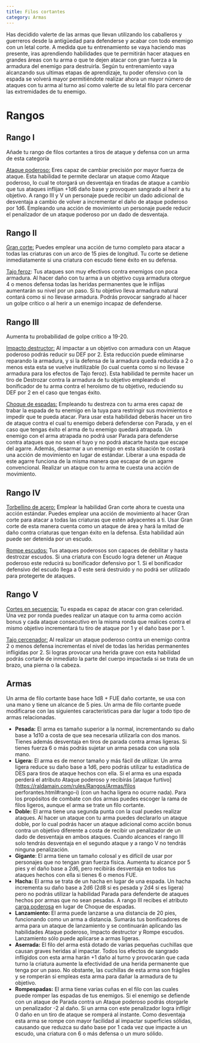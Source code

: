 ```yaml
---
title: Filos cortantes
category: Armas
---
```


Has decidido valerte de las armas que llevan utilizando los caballeros y guerreros desde la antigüedad para defenderse y acabar con todo enemigo con un letal corte.  A medida que tu entrenamiento se vaya haciendo mas presente, iras aprendiendo habilidades que te permitirán hacer ataques en grandes áreas con tu arma o que te dejen atacar con gran fuerza a la armadura del enemigo para destruirla. Según tu entrenamiento vaya alcanzando sus ultimas etapas de aprendizaje, tu poder ofensivo con la espada se volverá mayor permitiéndote realizar ahora un mayor número de ataques con tu arma al turno así como valerte de su letal filo para cercenar las extremidades de tu enemigo.

# Rangos

## Rango I

Añade tu rango de filos cortantes a tiros de ataque y defensa con un arma de esta categoría

<u>Ataque poderoso:</u> Eres capaz de cambiar precisión por mayor fuerza de ataque. Esta habilidad te permite declarar un ataque como Ataque poderoso, lo cual te otorgará un desventaja en tiradas de ataque a cambio que tus ataques inflijan +1d6 daño base y provoquen sangrado al herir a tu objetivo. A rango III y V un personaje puede recibir un dado adicional de desventaja a cambio de volver a incrementar el daño de ataque poderoso por 1d6. Empleando una acción de movimiento un personaje puede reducir el penalizador de un ataque poderoso por un dado de desventaja.

## Rango II

<u>Gran corte:</u> Puedes emplear una acción de turno completo para atacar a todas las criaturas con un arco de 15 pies de longitud. Tu corte se detiene inmediatamente si una criatura con escudo tiene éxito en su defensa.

<u>Tajo feroz</u>: Tus ataques son muy efectivos contra enemigos con poca armadura. Al hacer daño con tu arma a un objetivo cuya armadura otorgue 4 o menos defensa todas las heridas permanentes que le inflijas aumentarán su nivel por un paso. Si tu objetivo lleva armadura natural contará como si no llevase armadura. Podrás provocar sangrado al hacer un golpe crítico o al herir a un enemigo incapaz de defenderse.

## Rango III

Aumenta tu probabilidad de golpe crítico a 19-20.

<u>Impacto destructor:</u> Al impactar a un objetivo con armadura con un Ataque poderoso podrás reducir su DEF por 2. Esta reducción puede eliminarse reparando la armadura, y si la defensa de la armadura queda reducida a 2 o menos esta esta se vuelve inutilizable (lo cual cuenta como si no llevase armadura para los efectos de Tajo feroz). Esta habilidad te permite hacer un tiro de Destrozar contra la armadura de tu objetivo empleando el bonificador de tu arma contra el heroísmo de tu objetivo, reduciendo su DEF por 2 en el caso que tengas éxito.

<u>Choque de espadas:</u> Empleando tu destreza con tu arma eres capaz de trabar la espada de tu enemigo en la tuya para restringir sus movimientos e impedir que te pueda atacar. Para usar esta habilidad deberás hacer un tiro de ataque contra el cual tu enemigo deberá defenderse con Parada, y en el caso que tengas éxito el arma de tu enemigo quedará atrapada. Un enemigo con el arma atrapada no podrá usar Parada para defenderse contra ataques que no sean el tuyo y no podrá atacarte hasta que escape del agarre. Además, desarmar a un enemigo en esta situación te costará una acción de movimiento en lugar de estándar. Liberar a una espada de este agarre funciona de la misma manera que escapar de un agarre convencional. Realizar un ataque con tu arma te cuesta una acción de movimiento.

## Rango IV

<u>Torbellino de acero:</u> Emplear la habilidad Gran corte ahora te cuesta una acción estándar. Puedes emplear una acción de movimiento al hacer Gran corte para atacar a todas las criaturas que estén adyacentes a ti. Usar Gran corte de esta manera cuenta como un ataque de área y hará la mitad de daño contra criaturas que tengan éxito en la defensa. Esta habilidad aún puede ser detenida por un escudo.

<u>Rompe escudos:</u> Tus ataques poderosos son capaces de debilitar y hasta destrozar escudos. Si una criatura con Escudo logra detener un Ataque poderoso este reducirá su bonificador defensivo por 1. Si el bonificador defensivo del escudo llega a 0 este será destruido y no podrá ser utilizado para protegerte de ataques. 

## Rango V

<u>Cortes en secuencia:</u> Tu espada es capaz de atacar con gran celeridad. Una vez por ronda puedes realizar un ataque con tu arma como acción bonus y cada ataque consecutivo en la misma ronda que realices contra el mismo objetivo incrementará tu tiro de ataque por 1 y el daño base por 1.

<u>Tajo cercenador:</u> Al realizar un ataque poderoso contra un enemigo contra 2 o menos defensa incrementas el nivel de todas las heridas permanentes infligidas por 2. Si logras provocar una herida grave con esta habilidad podrás cortarle de inmediato la parte del cuerpo impactada si se trata de un brazo, una pierna o la cabeza.

## Armas

Un arma de filo cortante base hace 1d8 + FUE daño cortante, se usa con una mano y tiene un alcance de 5 pies. Un arma de filo cortante puede modificarse con las siguientes características para dar lugar a todo tipo de armas relacionadas.

- **Pesada:** El arma es tamaño superior a la normal, incrementando su daño base a 1d10 a costa de que sea necesaria utilizarla con dos manos. Tienes además desventaja en tiros de parada contra armas ligeras. Si tienes fuerza 6 o más podrás sujetar un arma pesada con una sola mano.
- **Ligera:** El arma es de menor tamaño y más fácil de utilizar. Un arma ligera reduce su daño base a 1d6, pero podrás utilizar tu estadística de DES para tiros de ataque hechos con ella. Si el arma es una espada perderá el atributo Ataque poderoso y recibirás [ataque furtivo](https://raldamain.com/rules/Rangos/Armas/filos perforantes.html#rango-i) (con un hacha ligera no ocurre nada). Para los propósitos de combate con dos armas puedes escoger la rama de filos ligeros, aunque el arma se trate un filo cortante.
- **Doble:** El arma tiene una segunda punta con la cual puedes realizar ataques. Al hacer un ataque con tu arma puedes declararlo un ataque doble, por lo cual podrás hacer un ataque adicional como acción bonus contra un objetivo diferente a costa de recibir un penalizador de un dado de desventaja en ambos ataques. Cuando alcances el rango III solo tendrás desventaja en el segundo ataque y a rango V no tendrás ninguna penalización.
- **Gigante**: El arma tiene un tamaño colosal y es difícil de usar por personajes que no tengan gran fuerza física. Aumenta tu alcance por 5 pies y el daño base a 2d6, pero recibirás desventaja en todos tus ataques hechos con ella si tienes 6 o menos FUE.
- **Hacha:** El arma se trata de un hacha en lugar de una espada. Un hacha incrementa su daño base a 2d6 (2d8 si es pesada y 2d4 si es ligera) pero no podrás utilizar la habilidad Parada para defenderte de ataques hechos por armas que no sean pesadas. A rango III recibes el atributo [carga poderosa](https://raldamain.com/rules/Rangos/Armas/contundentes.html#rango-iii) en lugar de Choque de espadas.
- **Lanzamiento:** El arma puede lanzarse a una distancia de 20 pies, funcionando como un arma a distancia. Sumarás tus bonificadores de arma para un ataque de lanzamiento y se continuarán aplicando las habilidades Ataque poderoso, Impacto destructor y Rompe escudos. Lanzamiento sólo puede aplicarse a armas ligeras.
- **Aserrada:** El filo del arma está dotado de varias pequeñas cuchillas que causan graves heridas al impactar. Todos los efectos de sangrado infligidos con esta arma harán +1 daño al turno y provocarán que cada turno la criatura aumente la efectividad de una herida permanente que tenga por un paso. No obstante, las cuchillas de esta arma son frágiles y se romperán si empleas esta arma para dañar la armadura de tu objetivo.
- **Rompespadas:** El arma tiene varias cuñas en el filo con las cuales puede romper las espadas de tus enemigos. Si el enemigo se defiende con un ataque de Parada contra un Ataque poderoso podrás otorgarle un penalizador -2 al daño. Si un arma con este penalizador logra infligir 0 daño en un tiro de ataque se romperá al instante. Como desventaja esta arma se rompe con mayor facilidad al impactar superficies sólidas, causando que reduzca su daño base por 1 cada vez que impacte a un escudo, una criatura con 6 o más defensa o un muro sólido. 